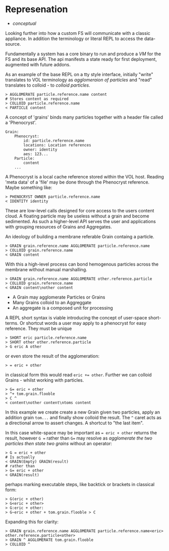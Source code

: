 # Represenation

+ _conceptual_

Looking further into how a custom FS will communicate with a classic appliance.
In addition the terminology or literal REPL to access the data-source.

Fundamentally a system has a core binary to run and produce a _VM_ for the FS and
its base API. The api manifests a state ready for first deployment, augmented
with future addons.

As an example of the base REPL on a tty style interface, initially "write" translates to VOL terminology as _agglomeraion of particles_ and "read" translates to colloid - to _colloid particles_.

    > AGGLOMERATE particle.reference.name content
    # Stores content as required
    > COLLOID particle.reference.name
    < PARTICLE content

A concept of 'grains' binds many particles together with a header file called a 'Phenocryst'.

    Grain:
        Phenocryst:
            id: particle.reference.name
            locations: Location references
            owner: identity
            aes: 123...
        Particle:
            content
        ...

A Phenocryst is a local cache reference stored within the VOL host. Reading 'meta data' of a 'file' may be done through the Phenocryst reference. Maybe something like:

    > PHENOCRYST OWNER particle.reference.name
    < IDENTITY identity


These are low-level calls designed for core access to the users content cloud. A floating particle may be useless without a grain and become sedimented. As such a higher-level API serves the user and applications with grouping resources of Grains and Aggregates.

An ideology of building a membrane referable Grain containg a particle.

    > GRAIN grain.reference.name AGGLOMERATE particle.reference.name
    > COLLOID grain.reference.name
    < GRAIN content

With this a high-level process can bond hemogenous particles across the membrane without manual marshalling.

    > GRAIN grain.reference.name AGGLOMERATE other.reference.particle
    > COLLOID grain.reference.name
    < GRAIN content\nother content


+ A Grain may agglomerate Particles or Grains
+ Many Grains colloid to an Aggreggate
+ An aggregate is a composed unit for processing

A REPL short syntax is viable introducing the concept of user-space short-terms. Or shortcut words a user may apply to a phenocryst for easy reference. They must be unique

    > SHORT eric particle.reference.name
    > SHORT other other.reference.particle
    > G eric A other

or even store the result of the agglomeration:

    > = eric + other

in classical form this would read `eric += other`. Further we can colloid Grains - whilst working with particles.

    > G= eric + other
    > ^+ tom.grain.flooble
    > C ^
    < content\nother content\ntoms content

In this example we create create a new Grain given two particles, apply an addition grain `tom...` and finally show colloid the result. The `^` caret acts as a directional arrow to assert changes. A shortcut to "the last item".

In this case white-space may be important as `= eric + other` returns the result, however `G =` rather than `G=` may resolve as _agglomerate the two particles then state two grains_ without an operator:

    > G = eric + other
    # Is actually
    < GRAIN(Empty) GRAIN(result)
    # rather than
    > G= eric + other
    < GRAIN(result)

perhaps marking executable steps, like backtick or brackets in classical form:

    > G(eric + other)
    > G<eric + other>
    > G:eric + other:
    > G~eric + other + tom.grain.flooble > C

Expanding this for clarity:

    > GRAIN grain.reference.name AGGLOMERATE particle.reference.name<eric> other.reference.particle<other>
    > GRAIN ^ AGGLOMERATE tom.grain.flooble
    > COLLOID ^
